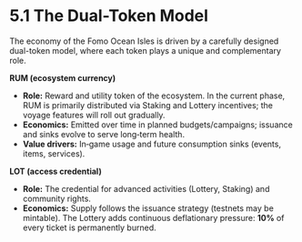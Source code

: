 
# 5.1 The Dual-Token Model

 
The economy of the Fomo Ocean Isles is driven by a carefully designed dual-token model, where each token plays a unique and complementary role.

 

**RUM (ecosystem currency)**
* **Role:** Reward and utility token of the ecosystem. In the current phase, RUM is primarily distributed via Staking and Lottery incentives; the voyage features will roll out gradually.
* **Economics:** Emitted over time in planned budgets/campaigns; issuance and sinks evolve to serve long‑term health.
* **Value drivers:** In‑game usage and future consumption sinks (events, items, services).

**LOT (access credential)**
* **Role:** The credential for advanced activities (Lottery, Staking) and community rights.
* **Economics:** Supply follows the issuance strategy (testnets may be mintable). The Lottery adds continuous deflationary pressure: **10%** of every ticket is permanently burned.


